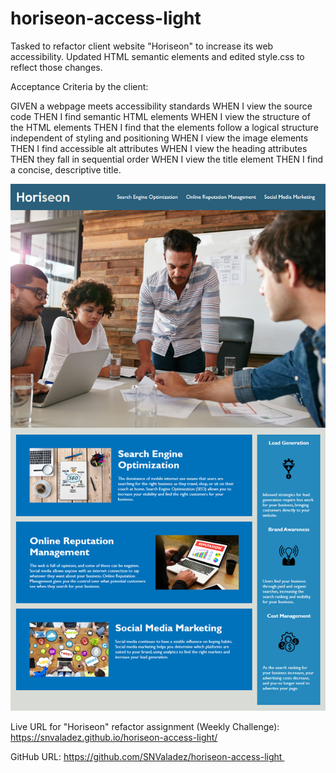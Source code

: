 # horiseon-access-light

Tasked to refactor client website "Horiseon" to increase its web accessibility. Updated HTML semantic elements and edited style.css to reflect those changes.



Acceptance Criteria by the client:

GIVEN a webpage meets accessibility standards
WHEN I view the source code
THEN I find semantic HTML elements
WHEN I view the structure of the HTML elements
THEN I find that the elements follow a logical structure independent of styling and positioning
WHEN I view the image elements
THEN I find accessible alt attributes
WHEN I view the heading attributes
THEN they fall in sequential order
WHEN I view the title element
THEN I find a concise, descriptive title. 

<img src="./assets/images/01-html-css-git-homework-demo.png" />

Live URL for "Horiseon" refactor assignment (Weekly Challenge): https://snvaladez.github.io/horiseon-access-light/

GitHub URL: https://github.com/SNValadez/horiseon-access-light 